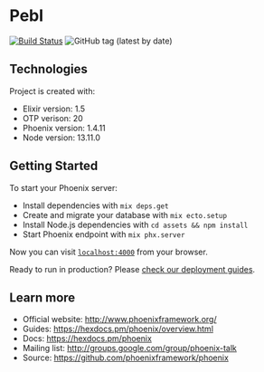 Pebl
====
[![Build Status](https://travis-ci.com/tomkonidas/pebl.svg?branch=master)](https://travis-ci.com/tomkonidas/pebl)
![GitHub tag (latest by date)](https://img.shields.io/github/v/tag/tomkonidas/pebl)

## Technologies
Project is created with:
* Elixir version: 1.5
* OTP verison: 20
* Phoenix version: 1.4.11
* Node version: 13.11.0

## Getting Started

To start your Phoenix server:

  * Install dependencies with `mix deps.get`
  * Create and migrate your database with `mix ecto.setup`
  * Install Node.js dependencies with `cd assets && npm install`
  * Start Phoenix endpoint with `mix phx.server`

Now you can visit [`localhost:4000`](http://localhost:4000) from your browser.

Ready to run in production? Please [check our deployment guides](https://hexdocs.pm/phoenix/deployment.html).

## Learn more

  * Official website: http://www.phoenixframework.org/
  * Guides: https://hexdocs.pm/phoenix/overview.html
  * Docs: https://hexdocs.pm/phoenix
  * Mailing list: http://groups.google.com/group/phoenix-talk
  * Source: https://github.com/phoenixframework/phoenix
